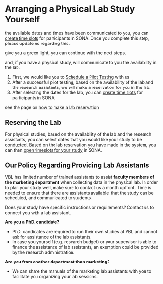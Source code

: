 
# Arranging a Physical Lab Study Yourself

the available dates and times have been communicated to you, you can [create time slots](arranging-time-slots) for participants in SONA. Once you complete this step, please update us regarding this. 

give you a green light, you can continue with the next steps.

and, if you have a physical study, will communicate to you the availability in the lab.


1. First, we would like you to [Schedule a Pilot Testing](schedule-a-pilot-testing) with us		
2. After a successful pilot testing, based on the availability of the lab and the research assistants, we will make a reservation for you in the lab.		
3. After selecting the dates for the lab, you can [create time slots](arranging-time-slots) for participants in SONA.		

see the page on [how to make a lab reservation](lab-reservation.)

## Reserving the Lab
For physical studies, based on the availability of the lab and the research assistants, you can select dates that you would like your study to be conducted. Based on the lab reservation you have made in the system, you can then [open timeslots for your study](arranging-time-slots) in SONA.


## Our Policy Regarding Providing Lab Assistants

VBL has limited number of trained assistants to assist **faculty members of the marketing department** when collecting data in the physical lab. In order to plan your study well, make sure to contact us a month upfront. Time is needed to ensure that there are assistants available, that the study can be scheduled, and communicated to students. 

Does your study have specific instructions or requirements? Contact us to connect you with a lab assistant.

**Are you a PhD. candidate?**

- PhD. candidates are required to run their own studies at VBL and cannot ask for assistance of the lab assistants. 
- In case you yourself (e.g. research budget) or your supervisor is able to finance the assistance of lab assistants, an exemption could be provided by the research administration. 

**Are you from another department than marketing?**

- We can share the manuals of the marketing lab assistants with you to facilitate you organizing your lab sessions.
